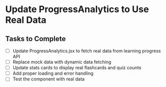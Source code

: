 # Update ProgressAnalytics to Use Real Data

## Tasks to Complete
- [ ] Update ProgressAnalytics.jsx to fetch real data from learning progress API
- [ ] Replace mock data with dynamic data fetching
- [ ] Update stats cards to display real flashcards and quiz counts
- [ ] Add proper loading and error handling
- [ ] Test the component with real data

